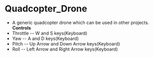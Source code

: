 # Quadcopter_Drone
- A generic quadcopter drone which can be used in other projects.
**Controls**
- Throttle -- W and S keys(Keyboard)
- Yaw -- A and D keys(Keyboard)
- Pitch -- Up Arrow and Down Arrow keys(Keyboard)
- Roll -- Left Arrow and Right Arrow keys(Keyboard)
